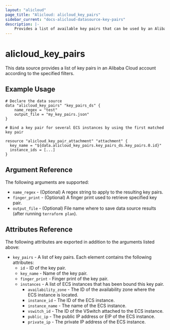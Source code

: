 ```yaml
---
layout: "alicloud"
page_title: "Alicloud: alicloud_key_pairs"
sidebar_current: "docs-alicloud-datasource-key-pairs"
description: |-
    Provides a list of available key pairs that can be used by an Alibaba Cloud account.
---
```


# alicloud\_key\_pairs

This data source provides a list of key pairs in an Alibaba Cloud account according to the specified filters.

## Example Usage

```
# Declare the data source
data "alicloud_key_pairs" "key_pairs_ds" {
	name_regex = "test"
	output_file = "my_key_pairs.json"
}

# Bind a key pair for several ECS instances by using the first matched key pair

resource "alicloud_key_pair_attachment" "attachment" {
  key_name = "${data.alicloud_key_pairs.key_pairs_ds.key_pairs.0.id}"
  instance_ids = [...]
}

```

## Argument Reference

The following arguments are supported:

* `name_regex` - (Optional) A regex string to apply to the resulting key pairs.
* `finger_print` - (Optional) A finger print used to retrieve specified key pair.
* `output_file` - (Optional) File name where to save data source results (after running `terraform plan`).

## Attributes Reference

The following attributes are exported in addition to the arguments listed above:

* `key_pairs` - A list of key pairs. Each element contains the following attributes:
  * `id` - ID of the key pair.
  * `key_name` - Name of the key pair.
  * `finger_print` - Finger print of the key pair.
  * `instances` - A list of ECS instances that has been bound this key pair.
    * `availability_zone` - The ID of the availability zone where the ECS instance is located.
    * `instance_id` - The ID of the ECS instance.
    * `instance_name` - The name of the ECS instance.
    * `vswitch_id` - The ID of the VSwitch attached to the ECS instance.
    * `public_ip` - The public IP address or EIP of the ECS instance.
    * `private_ip` - The private IP address of the ECS instance.